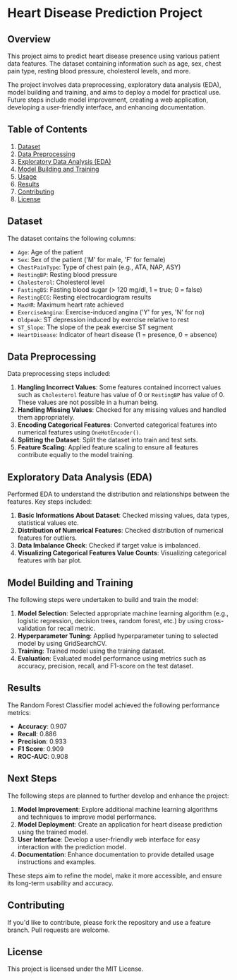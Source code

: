 
# Heart Disease Prediction Project

## Overview
This project aims to predict heart disease presence using various patient data features. The dataset containing information such as age, sex, chest pain type, resting blood pressure, cholesterol levels, and more. 

The project involves data preprocessing, exploratory data analysis (EDA), model building and training, and aims to deploy a model for practical use. Future steps include model improvement, creating a web application, developing a user-friendly interface, and enhancing documentation.


## Table of Contents
1. [Dataset](#dataset)
2. [Data Preprocessing](#data-preprocessing)
3. [Exploratory Data Analysis (EDA)](#exploratory-data-analysis-eda)
4. [Model Building and Training](#model-building-and-training)
5. [Usage](#usage)
6. [Results](#results)
7. [Contributing](#contributing)
8. [License](#license)

## Dataset
The dataset contains the following columns:
- ``Age``: Age of the patient
- ``Sex``: Sex of the patient ('M' for male, 'F' for female)
- ``ChestPainType``: Type of chest pain (e.g., ATA, NAP, ASY)
- ``RestingBP``: Resting blood pressure
- ``Cholesterol``: Cholesterol level
- ``FastingBS``: Fasting blood sugar (> 120 mg/dl, 1 = true; 0 = false)
- ``RestingECG``: Resting electrocardiogram results
- ``MaxHR``: Maximum heart rate achieved
- ``ExerciseAngina``: Exercise-induced angina ('Y' for yes, 'N' for no)
- ``Oldpeak``: ST depression induced by exercise relative to rest
- ``ST_Slope``: The slope of the peak exercise ST segment
- ``HeartDisease``: Indicator of heart disease (1 = presence, 0 = absence)

## Data Preprocessing
Data preprocessing steps included:
1. **Hangling Incorrect Values**: Some features contained incorrect values such as ``Cholesterol`` feature has value of 0 or ``RestingBP`` has value of 0. These values are not possible in a human being.
2. **Handling Missing Values**: Checked for any missing values and handled them appropriately.
3. **Encoding Categorical Features**: Converted categorical features into numerical features using ``OneHotEncoder()``.
4. **Splitting the Dataset**: Split the dataset into train and test sets.
5. **Feature Scaling**: Applied feature scaling to ensure all features contribute equally to the model training.

## Exploratory Data Analysis (EDA)
Performed EDA to understand the distribution and relationships between the features. Key steps included:
1. **Basic Informations About Dataset**: Checked missing values, data types, statistical values etc.
2. **Distribution of Numerical Features**: Checked distribution of numerical features for outliers.
3. **Data Imbalance Check**: Checked if target value is imbalanced.
4. **Visualizing Categorical Features Value Counts**: Visualizing categorical features with bar plot.

## Model Building and Training
The following steps were undertaken to build and train the model:
1. **Model Selection**: Selected appropriate machine learning algorithm (e.g., logistic regression, decision trees, random forest, etc.) by using cross-validation for recall metric.
2. **Hyperparameter Tuning**: Applied hyperparameter tuning to selected model by using GridSearchCV.
3. **Training**: Trained model using the training dataset.
4. **Evaluation**: Evaluated model performance using metrics such as accuracy, precision, recall, and F1-score on the test dataset.

## Results
The Random Forest Classifier model achieved the following performance metrics:
- **Accuracy**: 0.907
- **Recall**: 0.886
- **Precision**: 0.933
- **F1 Score**: 0.909
- **ROC-AUC**: 0.908

## Next Steps
The following steps are planned to further develop and enhance the project:
1. **Model Improvement**: Explore additional machine learning algorithms and techniques to improve model performance.
2. **Model Deployment**: Create an application for heart disease prediction using the trained model.
3. **User Interface**: Develop a user-friendly web interface for easy interaction with the prediction model.
4. **Documentation**: Enhance documentation to provide detailed usage instructions and examples.

These steps aim to refine the model, make it more accessible, and ensure its long-term usability and accuracy.

## Contributing
If you'd like to contribute, please fork the repository and use a feature branch. Pull requests are welcome.

## License
This project is licensed under the MIT License.

